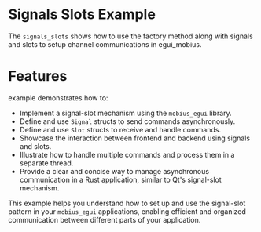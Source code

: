 # Signals Slots Example

The `signals_slots` shows how to use the factory method along with signals and slots to setup channel communications in egui_mobius. 

# Features

example demonstrates how to:

- Implement a signal-slot mechanism using the `mobius_egui` library.
- Define and use `Signal` structs to send commands asynchronously.
- Define and use `Slot` structs to receive and handle commands.
- Showcase the interaction between frontend and backend using signals and slots.
- Illustrate how to handle multiple commands and process them in a separate thread.
- Provide a clear and concise way to manage asynchronous communication in a Rust application, similar to Qt's signal-slot mechanism.

This example helps you understand how to set up and use the signal-slot pattern in your `mobius_egui` applications, enabling efficient and organized communication between different parts of your application.